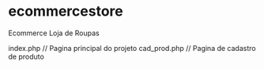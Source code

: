# ecommercestore
Ecommerce Loja de Roupas



index.php // Pagina principal do projeto
cad_prod.php // Pagina de cadastro de produto
